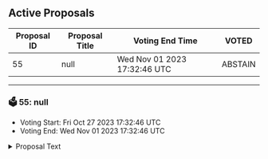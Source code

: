 ## Active Proposals

| Proposal ID | Proposal Title | Voting End Time | VOTED |
|-------------|----------------|-----------------|-------|
| 55 | null | Wed Nov 01 2023 17:32:46 UTC | ABSTAIN |

---

### 🗳 55: null
- Voting Start: Fri Oct 27 2023 17:32:46 UTC
- Voting End: Wed Nov 01 2023 17:32:46 UTC

<details>
<summary>Proposal Text</summary>
 
null
</details>
